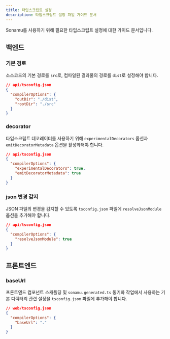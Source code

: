 ```yaml
---
title: 타입스크립트 설정
description: 타입스크립트 설정 파일 가이드 문서
---
```


Sonamu를 사용하기 위해 필요한 타입스크립트 설정에 대한 가이드 문서입니다.

## 백엔드

### 기본 경로

소스코드의 기본 경로를 `src`로, 컴파일된 결과물의 경로를 `dist`로 설정해야 합니다.

```json
// api/tsconfig.json
{
  "compilerOptions": {
    "outDir": "./dist",
    "rootDir": "./src"
  }
}
```

### decorator

타입스크립트 데코레이터를 사용하기 위해 `experimentalDecorators` 옵션과 `emitDecoratorMetadata` 옵션을 활성화해야 합니다.

```json
// api/tsconfig.json
{
  "compilerOptions": {
    "experimentalDecorators": true,
    "emitDecoratorMetadata": true
  }
}
```

### json 변경 감지

JSON 파일의 변경을 감지할 수 있도록 `tsconfig.json` 파일에 `resolveJsonModule` 옵션을 추가해야 합니다.

```json
// api/tsconfig.json
{
  "compilerOptions": {
    "resolveJsonModule": true
  }
}
```

## 프론트엔드

### baseUrl

프론트엔드 컴포넌트 스캐폴딩 및 `sonamu.generated.ts` 동기화 작업에서 사용하는 기본 디렉터리 관련 설정을 `tsconfig.json` 파일에 추가해야 합니다.

```json
// web/tsconfig.json
{
  "compilerOptions": {
    "baseUrl": "."
  }
}
```
